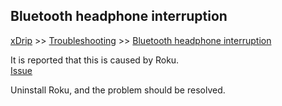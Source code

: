 ##  Bluetooth headphone interruption
[xDrip](../README.md) >> [Troubleshooting](./Troubleshooting_page) >> [Bluetooth headphone interruption](./Bluetooth-headphone-interruption)  
  
It is reported that this is caused by Roku.  
[Issue](https://github.com/NightscoutFoundation/xDrip/issues/1859#issuecomment-952233172)  

Uninstall Roku, and the problem should be resolved.  
